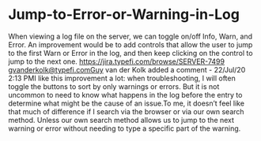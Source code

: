 # Jump-to-Error-or-Warning-in-Log
 When viewing a log file on the server, we can toggle on/off Info, Warn, and Error. An improvement would be to add controls that allow the user to jump to the first Warn or Error in the log, and then keep clicking on the control to jump to the next one.
https://jira.typefi.com/browse/SERVER-7499
gvanderkolk@typefi.comGuy van der Kolk added a comment - 22/Jul/20 2:13 PMI like this improvement a lot: when troubleshooting, I will often toggle the buttons to sort by only warnings or errors. But it is not uncommon to need to know what happens in the log before the entry to determine what might be the cause of an issue.To me, it doesn’t feel like that much of difference if I search via the browser or via our own search method. Unless our own search method allows us to jump to the next warning or error without needing to type a specific part of the warning.

